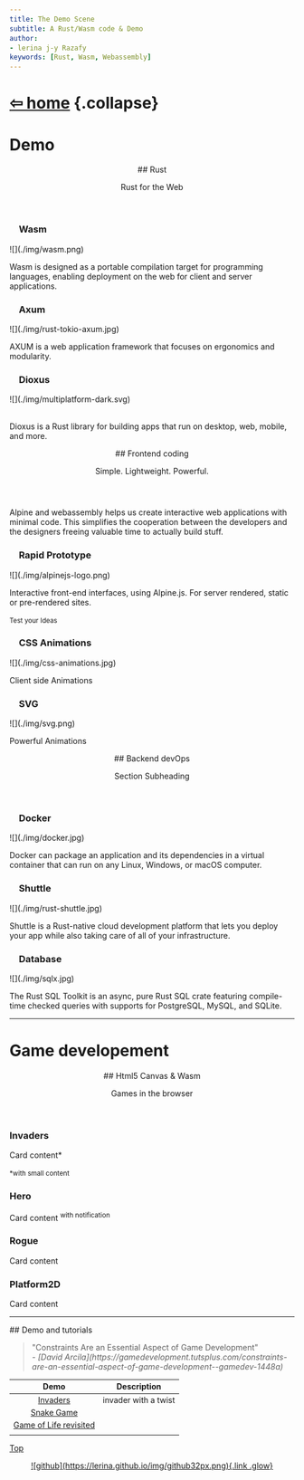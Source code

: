 ```yaml
---
title: The Demo Scene
subtitle: A Rust/Wasm code & Demo
author:
- lerina j-y Razafy
keywords: [Rust, Wasm, Webassembly]
---
```

<style>
:root{--color-bg: linear-gradient(45deg, #fafafa,#f3f3f3);}
nav {margin-bottom:-3em; }
</style>
<script defer src="https://cdn.jsdelivr.net/npm/alpinejs@3.13.10/dist/cdn.min.js"></script>

<main>

# <a href="../index.html">⇦ home</a> {.collapse}

# Demo

<section id="section-rust">
<header>
## Rust
<p>Rust for the Web</p>
</header>
<aside>
<h3 style="padding-left:1em; border: 2px solid var(--color-bg-secondary); border-radius: 4px;">Wasm</h3>
<p>
![](./img/wasm.png)
</p>
<p>Wasm is designed as a portable compilation target for programming languages, enabling deployment on the web for client and server applications.</p>
</aside>
<aside>
<h3 style="padding-left:1em; border: 2px solid var(--color-bg-secondary); border-radius: 4px;">Axum</h3>
<p>
![](./img/rust-tokio-axum.jpg)
</p>
<p>AXUM is a web application framework that focuses on ergonomics and modularity.</p>
</aside>
<aside>
<h3 style="padding-left:1em; border: 2px solid var(--color-bg-secondary); border-radius: 4px;">Dioxus</h3>
<p style="background-color: var(--color-text);">
![](./img/multiplatform-dark.svg)
</p>
<p><br/>Dioxus is a Rust library for building apps that run on desktop, web, mobile, and more.</p>
</aside>
</section>


<section id="section-frontend">
<header>
## Frontend coding

<p>Simple. Lightweight. Powerful.</p>
</header>
<p>Alpine and webassembly helps us create interactive web applications with minimal code.
This simplifies the cooperation between the developers and the designers freeing valuable time to actually build stuff.</p>
<div data-x-data="{ hello: &quot;world&quot; }">
<span data-x-text="hello"></span>
</div>
<aside>
<h3 style="padding-left:1em; border: 2px solid var(--color-bg-secondary); border-radius: 4px;">Rapid Prototype</h3>
<p>
![](./img/alpinejs-logo.png)
</p>
<p>Interactive front-end interfaces, using Alpine.js. For server rendered, static or pre-rendered sites.</p>
<p><small>Test your Ideas</small></p>
</aside>
<aside>
<h3 style="padding-left:1em; border: 2px solid var(--color-bg-secondary); border-radius: 4px;">CSS Animations</h3> <!-- https://coolcssanimation.com/ -->
<p>
![](./img/css-animations.jpg)
</p>
<p>Client side Animations</p>
</aside>
<aside>
<h3 style="padding-left:1em; border: 2px solid var(--color-bg-secondary); border-radius: 4px;">SVG </h3>
<p>
![](./img/svg.png)
</p>
<p>Powerful Animations</p>
</aside>
</section>

<section id="section-backend">
<header>
## Backend devOps
<p>Section Subheading</p>
</header>
<aside>
<h3 style="padding-left:1em; border: 2px solid var(--color-bg-secondary); border-radius: 4px;">Docker</h3>
<p>
![](./img/docker.jpg)
</p>
<p>Docker can package an application and its dependencies in a virtual container that can run on any Linux, Windows, or macOS computer.</p>
</aside>
<aside>
<h3 style="padding-left:1em; border: 2px solid var(--color-bg-secondary); border-radius: 4px;">Shuttle</h3>
<p>
![](./img/rust-shuttle.jpg)
</p>
<p>Shuttle is a Rust-native cloud development platform that lets you deploy your app while also taking care of all of your infrastructure.</p>
</aside>
<aside>
<h3 style="padding-left:1em; border: 2px solid var(--color-bg-secondary); border-radius: 4px;">Database</h3>
<p>
![](./img/sqlx.jpg)
</p>
<p>The Rust SQL Toolkit is an async, pure Rust SQL crate featuring compile-time checked queries with supports for PostgreSQL, MySQL, and SQLite.</p>
</aside>
</section>

---

# Game developement

<section id="section-games">
<header>
## Html5 Canvas & Wasm
<p>Games in the browser</p>
</header>
<aside>
<h3>Invaders</h3>
<p>Card content*</p>
<p><small>*with small content</small></p>
</aside>
<aside>
<h3>Hero</h3>
<p>Card content <sup>with notification</sup></p>
</aside>
<aside>
<h3>Rogue</h3>
<p>Card content</p>
</aside>
<aside>
<h3>Platform2D</h3>
<p>Card content</p>
</aside>
</section>

---

<section id="section-demo_games">
## Demo and tutorials

<br/>

<blockquote>
"Constraints Are an Essential Aspect of Game Development"
<footer><i>- [David Arcila](https://gamedevelopment.tutsplus.com/constraints-are-an-essential-aspect-of-game-development--gamedev-1448a)</i></footer>
</blockquote>

| Demo   | Description                 |
|:------:|-----------------------------|
| [Invaders](./invaders/index.html)    | invader with a twist | 
| [Snake Game](./)| |
| [Game of Life revisited](./)| |
| | |

</section>

<!--
<hr>
<article>
<h2>Left-aligned header</h2>
<p>Left-aligned paragraph</p>
<aside>
<p>Article callout</p>
</aside>
<ul>
<li>List item 1</li>
<li>List item 2</li>
</ul>


 
<figure>
<img alt="Stock photo" src="https://via.placeholder.com/1080x500?text=Amazing+stock+photo">
<figcaption><i>Image caption</i></figcaption>
</figure>

<article>
</main>

![cyclone season](../img/rain.jpg "Before the storm"){style="width:100%;height:20rem;"}

<main>


<hr>
<div>
<details>
<summary>Expandable title</summary>
<p>Revealed content</p>
</details>
<details>
<summary>Another expandable title</summary>
<p>More revealed content</p>
</details>
<br>
<p>Inline <code>code</code> snippets</p>
<pre>
<code>
// preformatted code block
</code>
</pre>
</div>
<hr>
-->

[Top](#TOC)



</main>
<header>
<footer>
  <a href="https://github.com/lerina" target="_blank" title="github">![github](https://lerina.github.io/img/github32px.png){.link .glow}
  </a>
</footer>
</header>
